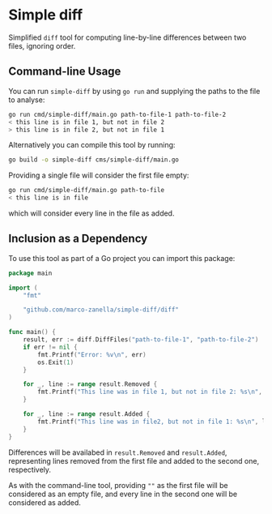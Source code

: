 # Simple diff
Simplified `diff` tool for computing line-by-line differences between two files, ignoring order.

## Command-line Usage
You can run `simple-diff` by using `go run` and supplying the paths to the file to analyse:
```bash
go run cmd/simple-diff/main.go path-to-file-1 path-to-file-2
< this line is in file 1, but not in file 2
> this line is in file 2, but not in file 1
```

Alternatively you can compile this tool by running:
```bash
go build -o simple-diff cms/simple-diff/main.go
```

Providing a single file will consider the first file empty:
```bash
go run cmd/simple-diff/main.go path-to-file
< this line is in file
```
which will consider every line in the file as added.

## Inclusion as a Dependency
To use this tool as part of a Go project you can import this package:
```go
package main

import (
    "fmt"

	"github.com/marco-zanella/simple-diff/diff"
)

func main() {
    result, err := diff.DiffFiles("path-to-file-1", "path-to-file-2")
	if err != nil {
		fmt.Printf("Error: %v\n", err)
		os.Exit(1)
	}

	for _, line := range result.Removed {
		fmt.Printf("This line was in file 1, but not in file 2: %s\n", line)
	}

	for _, line := range result.Added {
		fmt.Printf("This line was in file2, but not in file 1: %s\n", line)
	}
}
```
Differences will be availabed in `result.Removed` and `result.Added`, representing lines removed from the first file and added to the second one, respectively.

As with the command-line tool, providing `""` as the first file will be considered as an empty file, and every line in the second one will be considered as added.